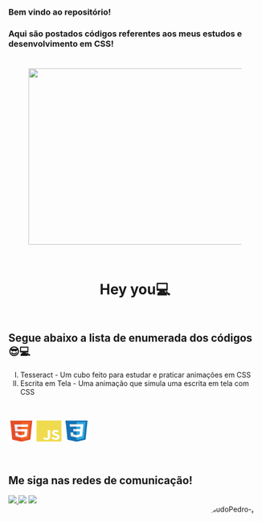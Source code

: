 ### Bem vindo ao repositório! 
### Aqui são postados códigos referentes aos meus estudos e desenvolvimento em CSS!
###
<header align="center">
  <h1>
    <figure>
        <img src ="https://github.com/sudoAptIPedro/phpKillJava/blob/main/programming.gif" width="600" height="350">
    </figure>
    <br>
     Hey you💻
  </h1>  
</header>
<main>
  <nav>
    <h2> Segue abaixo a lista de enumerada dos códigos😎💻 </h2>
    <ol type ="I">
      <li> Tesseract - Um cubo feito para estudar e praticar animações em CSS </li>
      <li> Escrita em Tela - Uma animação que simula uma escrita em tela com CSS </li>
    </ol>
  </nav>
   <br>
   <br>
  <div class="images">
    <img align="center" alt="sudoPedro-HTML" height="43" width="51" src="https://raw.githubusercontent.com/devicons/devicon/master/icons/html5/html5-original.svg">
    <img align="center" alt="sudoPedro-JS" height="43" width="51" src="https://raw.githubusercontent.com/devicons/devicon/master/icons/javascript/javascript-plain.svg">
    <img align="center" alt="sudoPedro-CSS" height="43" width="51" src="https://raw.githubusercontent.com/devicons/devicon/master/icons/css3/css3-original.svg">
  </div>
   <br>
   <br>
  <aside>
    <h1> Me siga nas redes de comunicação! </h1>
    <a href="tel:21971292477" target="_blank"><img src="https://img.shields.io/badge/WhatsApp-25D366?style=for-the-badge&logo=whatsapp&logoColor=white" target="_blank">  </a>
      <a href="mailto:2003arthurdacosta8@gmail.com" target="_blank"><img src="https://img.shields.io/badge/Gmail-D14836?style=for-the-badge&logo=gmail&logoColor=white" target="_blank"></a>
      <a href="https://www.linkedin.com/in/pedro-arthur-5518721a5" target="_blank"><img src="https://img.shields.io/badge/LinkedIn-0077B5?style=for-the-badge&logo=linkedin&logoColor=white" target="_blank"></a>
      <br>
      <img align="right" alt="sudoPedro-pic" height="154" style="border-radius:50px;" src="https://github.com/sudoAptIPedro/phpKillJava/blob/main/meProfilePic.gif">
  </aside>
</main>
